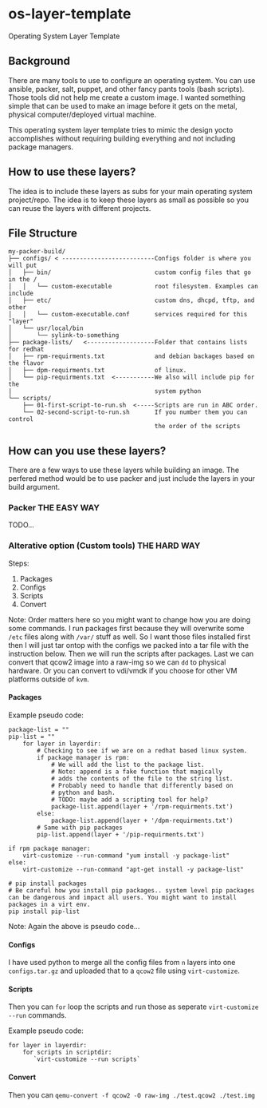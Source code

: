 # os-layer-template
Operating System Layer Template

## Background
There are many tools to use to configure an operating system. You can use ansible, packer, salt, puppet, and other fancy pants tools (bash scripts). Those tools did not help me create a custom image. I wanted something simple that can be used to make an image before it gets on the metal, physical computer/deployed virtual machine. 

This operating system layer template tries to mimic the design yocto accomplishes without requiring building everything and not including package managers. 

## How to use these layers? 
The idea is to include these layers as subs for your main operating system project/repo. The idea is to keep these layers as small as possible so you can reuse the layers with different projects. 

## File Structure


```
my-packer-build/
├── configs/ < --------------------------Configs folder is where you will put
│   ├── bin/                             custom config files that go in the /
│   │   └── custom-executable            root filesystem. Examples can include
│   ├── etc/                             custom dns, dhcpd, tftp, and other 
│   │   └── custom-executable.conf       services required for this "layer"
│   └── usr/local/bin
│       └── sylink-to-something
├── package-lists/   <-------------------Folder that contains lists for redhat
│   ├── rpm-requirments.txt              and debian backages based on the flavor
│   ├── dpm-requirments.txt              of linux. 
│   └── pip-requirments.txt  <-----------We also will include pip for the 
|                                        system python
└── scripts/
    ├── 01-first-script-to-run.sh  <-----Scripts are run in ABC order.  
    └── 02-second-script-to-run.sh       If you number them you can control
                                         the order of the scripts
```

## How can you use these layers? 
There are a few ways to use these layers while building an image. The perfered method would be to use packer and just include the layers in your build argument. 

### Packer THE EASY WAY
TODO...

### Alterative option (Custom tools) THE HARD WAY
Steps:
1. Packages
2. Configs
3. Scripts
4. Convert

Note: Order matters here so you might want to change how you are doing some commands. I run packages first because they will overwrite some `/etc` files along with `/var/` stuff as well. So I want those files installed first then I will just tar ontop with the configs we packed into a tar file with the instruction below. Then we will run the scripts after packages. Last we can convert that qcow2 image into a raw-img so we can `dd` to physical hardware. Or you can convert to vdi/vmdk if you choose for other VM platforms outside of `kvm`.

#### Packages
Example pseudo code:

```
package-list = ""
pip-list = ""
    for layer in layerdir:
        # Checking to see if we are on a redhat based linux system.
        if package manager is rpm:
            # We will add the list to the package list. 
            # Note: append is a fake function that magically
            # adds the contents of the file to the string list. 
            # Probably need to handle that differently based on 
            # python and bash. 
            # TODO: maybe add a scripting tool for help?
            package-list.append(layer + '/rpm-requirments.txt')
        else:
            package-list.append(layer + '/dpm-requirments.txt')
        # Same with pip packages
        pip-list.append(layer + '/pip-requirments.txt')

if rpm package manager:
    virt-customize --run-command "yum install -y package-list"
else:
    virt-customize --run-command "apt-get install -y package-list"

# pip install packages
# Be careful how you install pip packages.. system level pip packages can be dangerous and impact all users. You might want to install packages in a virt env. 
pip install pip-list
```  


Note: Again the above is pseudo code...


#### Configs
I have used python to merge all the config files from `n` layers into one `configs.tar.gz` and uploaded that to a `qcow2` file using `virt-customize`. 


#### Scripts
Then you can `for` loop the scripts and run those as seperate `virt-customize --run` commands. 


Example pseudo code:
```
for layer in layerdir:
    for scripts in scriptdir:
       `virt-customize --run scripts`

```

#### Convert
Then you can `qemu-convert -f qcow2 -O raw-img ./test.qcow2 ./test.img`


